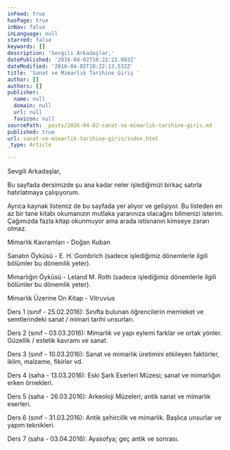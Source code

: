 ```yaml
---
inFeed: true
hasPage: true
inNav: false
inLanguage: null
starred: false
keywords: []
description: 'Sevgili Arkadaşlar,'
datePublished: '2016-04-02T10:22:22.083Z'
dateModified: '2016-04-02T10:22:13.532Z'
title: 'Sanat ve Mimarlık Tarihine Giriş '
author: []
authors: []
publisher:
  name: null
  domain: null
  url: null
  favicon: null
sourcePath: _posts/2016-04-02-sanat-ve-mimarlik-tarihine-giris.md
published: true
url: sanat-ve-mimarlik-tarihine-giris/index.html
_type: Article

---
```

Sevgili Arkadaşlar,

Bu sayfada dersimizde şu ana kadar neler işlediğimizi birkaç satırla hatırlatmaya çalışıyorum.

Ayrıca kaynak listemiz de bu sayfada yer alıyor ve gelişiyor. Bu listeden en az bir tane kitabı okumanızın mutlaka yararınıza olacağını bilmenizi isterim. Çağımızda fazla kitap okunmuyor ama arada istisnanın kimseye zararı olmaz.

Mimarlık Kavramları - Doğan Kuban

Sanatın Öyküsü - E. H. Gombrich (sadece işlediğimiz dönemlerle ilgili bölümler bu dönemlik yeter).

Mimarlığın Öyküsü - Leland M. Roth (sadece işlediğimiz dönemlerle ilgili bölümler bu dönemlik yeter).

Mimarlık Üzerine On Kitap - Vitruvius

Ders 1 (sınıf - 25.02.2016): Sınıfta bulunan öğrencilerin memleket ve semtlerindeki sanat / mimari tarihi unsurları.

Ders 2 (sınıf - 03.03.2016): Mimarlık ve yapı eylemi farklar ve ortak yönler. Güzellik / estetik kavramı ve sanat.

Ders 3 (sınıf - 10.03.2016): Sanat ve mimarlık üretimini etkileyen faktörler, iklim, malzeme, fikirler vd.

Ders 4 (saha - 13.03.2016): Eski Şark Eserleri Müzesi; sanat ve mimarlığın erken örnekleri.

Ders 5 (saha - 26.03.2016): Arkeoloji Müzeleri; antik sanat ve mimarlık eserleri.

Ders 6 (sınıf - 31.03.2016): Antik şehircilik ve mimarlık. Başlıca unsurlar ve yapım teknikleri.

Ders 7 (saha - 03.04.2016): Ayasofya; geç antik ve sonrası.